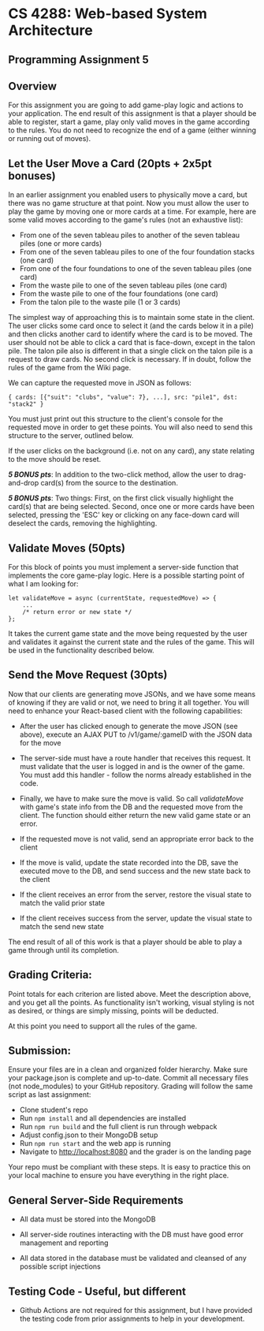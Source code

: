 # CS 4288: Web-based System Architecture 
## Programming Assignment 5

## Overview

For this assignment you are going to add game-play logic and actions to your application.  The end result of this assignment is that a player should be able to register, start a game, play only valid moves in the game according to the rules.  You do not need to recognize the end of a game (either winning or running out of moves).


## Let the User Move a Card (20pts + 2x5pt bonuses)

In an earlier assignment you enabled users to physically move a card, but there was no game structure at that point.  Now you must allow the user to play the game by moving one or more cards at a time.  For example, here are some valid moves according to the game's rules (not an exhaustive list):
 
 * From one of the seven tableau piles to another of the seven tableau piles (one or more cards)
 * From one of the seven tableau piles to one of the four foundation stacks (one card)
 * From one of the four foundations to one of the seven tableau piles (one card)
 * From the waste pile to one of the seven tableau piles (one card)
 * From the waste pile to one of the four foundations (one card)
 * From the talon pile to the waste pile (1 or 3 cards)
 
The simplest way of approaching this is to maintain some state in the client.  The user clicks some card once to select it (and the cards below it in a pile) and then clicks another card to identify where the card is to be moved.  The user should not be able to click a card that is face-down, except in the talon pile.  The talon pile also is different in that a single click on the talon pile is a request to draw cards.  No second click is necessary.  If in doubt, follow the rules of the game from the Wiki page.
 
We can capture the requested move in JSON as follows:

```{ cards: [{"suit": "clubs", "value": 7}, ...], src: "pile1", dst: "stack2" }```

You must just print out this structure to the client's console for the requested move in order to get these points.  You will also need to send this structure to the server, outlined below.

If the user clicks on the background (i.e. not on any card), any state relating to the move should be reset.

***5 BONUS pts***: In addition to the two-click method, allow the user to drag-and-drop card(s) from the source to the destination. 

***5 BONUS pts***: Two things: First, on the first click visually highlight the card(s) that are being selected.  Second, once one or more cards have been selected, pressing the 'ESC' key or clicking on any face-down card will deselect the cards, removing the highlighting.


## Validate Moves (50pts)

For this block of points you must implement a server-side function that implements the core game-play logic.  Here is a possible starting point of what I am looking for:
  
```
let validateMove = async (currentState, requestedMove) => {
    ...
    /* return error or new state */
};
```  

It takes the current game state and the move being requested by the user and validates it against the current state and the rules of the game.  This will be used in the functionality described below.

## Send the Move Request (30pts)

Now that our clients are generating move JSONs, and we have some means of knowing if they are valid or not, we need to bring it all together.  You will need to enhance your React-based client with the following capabilities:

* After the user has clicked enough to generate the move JSON (see above), execute an AJAX PUT to /v1/game/:gameID with the JSON data for the move

* The server-side must have a route handler that receives this request.  It must validate that the user is logged in and is the owner of the game.  You must add this handler - follow the norms already established in the code.

* Finally, we have to make sure the move is valid.  So call _validateMove_ with game's state info from the DB and the requested move from the client.  The function should either return the new valid game state or an error.

* If the requested move is not valid, send an appropriate error back to the client

* If the move is valid, update the state recorded into the DB, save the executed move to the DB, and send success and the new state back to the client

* If the client receives an error from the server, restore the visual state to match the valid prior state

* If the client receives success from the server, update the visual state to match the send new state

The end result of all of this work is that a player should be able to play a game through until its completion.

## Grading Criteria:

Point totals for each criterion are listed above.  Meet the description above, and you get all the points.  As functionality isn't working, visual styling is not as desired, or things are simply missing, points will be deducted.

At this point you need to support all the rules of the game.

## Submission:

Ensure your files are in a clean and organized folder hierarchy.  Make sure your package.json is complete and up-to-date.  Commit all necessary files (not node_modules) to your GitHub repository.  Grading will follow the same script as last assignment:

* Clone student's repo
* Run ```npm install``` and all dependencies are installed
* Run ```npm run build``` and the full client is run through webpack
* Adjust config.json to their MongoDB setup
* Run ```npm run start``` and the web app is running
* Navigate to [http://localhost:8080](http://localhost:8080) and the grader is on the landing page

Your repo must be compliant with these steps.  It is easy to practice this on your local machine to ensure you have everything in the right place.

## General Server-Side Requirements
 
 * All data must be stored into the MongoDB
 
 * All server-side routines interacting with the DB must have good error management and reporting
 
 * All data stored in the database must be validated and cleansed of any possible script injections
  
 
 ## Testing Code - Useful, but different
 
 * Github Actions are not required for this assignment, but I have provided the testing code from prior assignments to help in your development.